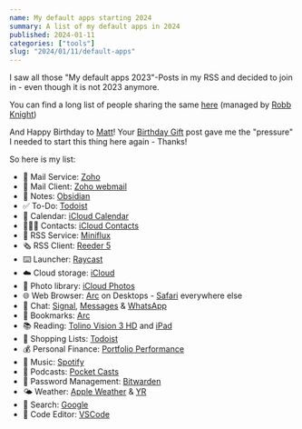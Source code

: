 ```yaml
---
name: My default apps starting 2024
summary: A list of my default apps in 2024
published: 2024-01-11
categories: ["tools"]
slug: "2024/01/11/default-apps"
---
```


I saw all those "My default apps 2023"-Posts in my RSS and decided to join in - even though it is not 2023 anymore.

You can find a long list of people sharing the same [here](https://defaults.rknight.me/) (managed by [Robb Knight](https://rknight.me/))

And Happy Birthday to [Matt](https://ma.tt/)! Your [Birthday Gift](https://ma.tt/2024/01/birthday-gift/) post gave me the "pressure" I needed to start this thing here again - Thanks!

So here is my list:

- 📨 Mail Service: [Zoho](https://www.zoho.com/)
- 📮 Mail Client: [Zoho webmail](https://www.zoho.com/mail/)
- 📝 Notes: [Obsidian](https://obsidian.md)
- ✅ To-Do: [Todoist](https://todoist.com/)
- 📆 Calendar: [iCloud Calendar](https://www.icloud.com/calendar)
- 🙍🏻‍♂️ Contacts: [iCloud Contacts](https://www.icloud.com/contacts)
- 📖 RSS Service: [Miniflux](https://miniflux.app/)
- 🗞️ RSS Client: [Reeder 5](https://reederapp.com/)
- ⌨️ Launcher: [Raycast](https://www.raycast.com/)
- ☁️ Cloud storage: [iCloud](https://www.icloud.com/)
- 🌅 Photo library: [iCloud Photos](https://www.icloud.com/photos)
- 🌐 Web Browser: [Arc](https://arc.net/) on Desktops - [Safari](https://www.apple.com/safari/) everywhere else
- 💬 Chat: [Signal](https://signal.org/), [Messages](https://apps.apple.com/zm/app/messages/id1146560473) & [WhatsApp](https://www.whatsapp.com/)
- 🔖 Bookmarks: [Arc](https://arc.net/)
- 📚 Reading: [Tolino Vision 3 HD](https://mytolino.com/) and [iPad](https://www.apple.com/ipad-pro/)
- 🛒 Shopping Lists: [Todoist](https://todoist.com/)
- 💰 Personal Finance: [Portfolio Performance](https://www.portfolio-performance.info/)
- 🎵 Music: [Spotify](https://open.spotify.com/?)
- 🎤 Podcasts: [Pocket Casts](https://pocketcasts.com/)
- 🔐 Password Management: [Bitwarden](https://bitwarden.com/)
- 🌤️ Weather: [Apple Weather](https://apps.apple.com/us/app/weather/id1069513131) & [YR](https://www.yr.no/nb)
- 🔎 Search: [Google](https://www.google.com/)
- 🧮 Code Editor: [VSCode](https://code.visualstudio.com/)
